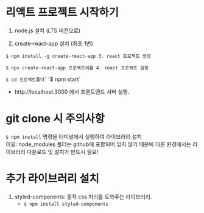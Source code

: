 # 리액트 프로젝트 시작하기

1. node.js 설치 (LTS 버전으로)

2. create-react-app 설치 (최초 1번)

`$ npm install -g create-react-app 3. react 프로젝트 생성`

`$ npx create-react-app 프로젝트이름 4. react 프로젝트 실행`

` $ cd 프로젝트폴더``
 `$ npm start`

- http://localhost:3000 에서 프론트엔드 서버 실행.

# git clone 시 주의사항

`$ npm install`
명령을 터미널에서 실행하여 라이브러리 설치<br>
이유: node_modules 폴더는 github에 포함되어 있지 않기 때문에 다른 환경에서는 라이브러리 다운로드 및 설치가 반드시 필요!

# 추가 라이브러리 설치

1. styled-components: 동적 css 처리를 도와주는 라이브러리.
   - `$ npm install styled-components`
